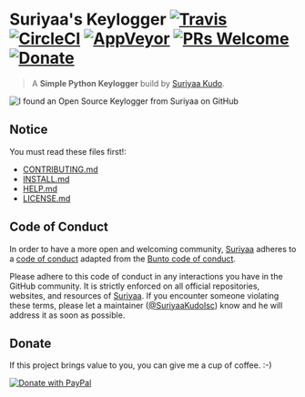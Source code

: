 # Suriyaa's Keylogger [![Travis](https://img.shields.io/travis/SuriyaaKudoIsc/keylogger.svg?style=flat-square)](https://travis-ci.org/SuriyaaKudoIsc/keylogger) [![CircleCI](https://img.shields.io/circleci/project/github/SuriyaaKudoIsc/keylogger.svg?style=flat-square)](https://circleci.com/gh/SuriyaaKudoIsc/keylogger) [![AppVeyor](https://img.shields.io/appveyor/ci/SuriyaaKudoIsc/keylogger.svg?style=flat-square)](https://ci.appveyor.com/project/SuriyaaKudoIsc/keylogger) [![PRs Welcome](https://img.shields.io/badge/PRs-welcome-brightgreen.svg?style=flat-square)](http://makeapullrequest.com) [![Donate](https://img.shields.io/badge/Donate-PayPal-green.svg?style=flat-square)](https://www.paypal.com/cgi-bin/webscr?cmd=_s-xclick&hosted_button_id=UZRFM579K6FL2&source=url)

> A **Simple Python Keylogger** build by [Suriyaa Kudo](https://j.mp/ItsSuriyaa). 

![I found an Open Source Keylogger from Suriyaa on GitHub](https://cloud.githubusercontent.com/assets/5073946/19219911/c95ca976-8e20-11e6-9250-e73cfb5c7c75.jpg)


## Notice

You must read these files first!:

* [CONTRIBUTING.md](.github/CONTRIBUTING.md)
* [INSTALL.md](INSTALL.md)
* [HELP.md](HELP.md)
* [LICENSE.md](LICENSE.md)


## Code of Conduct

In order to have a more open and welcoming community, [Suriyaa](https://github.com/SuriyaaKudoIsc) adheres to a [code of conduct](CONDUCT.md) adapted from the [Bunto code of conduct](https://github.com/bunto/bunto/blob/master/CONDUCT.markdown).

Please adhere to this code of conduct in any interactions you have in the GitHub community. It is strictly enforced on all official repositories, websites, and resources of [Suriyaa](https://github.com/SuriyaaKudoIsc). If you encounter someone violating these terms, please let a maintainer ([@SuriyaaKudoIsc](https://github.com/SuriyaaKudoIsc)) know and he will address it as soon as possible.


## Donate

If this project brings value to you, you can give me a cup of coffee. :-)

[![Donate with PayPal](https://www.paypalobjects.com/en_US/i/btn/btn_donateCC_LG.gif)](https://www.paypal.com/cgi-bin/webscr?cmd=_s-xclick&hosted_button_id=UZRFM579K6FL2&source=url)
